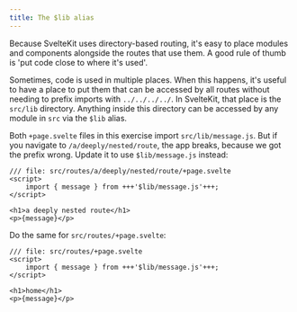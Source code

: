 ```yaml
---
title: The $lib alias
---
```


Because SvelteKit uses directory-based routing, it's easy to place modules and components alongside the routes that use them. A good rule of thumb is 'put code close to where it's used'. 

Sometimes, code is used in multiple places. When this happens, it's useful to have a place to put them that can be accessed by all routes without needing to prefix imports with `../../../../`. In SvelteKit, that place is the `src/lib` directory. Anything inside this directory can be accessed by any module in `src` via the `$lib` alias.

Both `+page.svelte` files in this exercise import `src/lib/message.js`. But if you navigate to `/a/deeply/nested/route`, the app breaks, because we got the prefix wrong. Update it to use `$lib/message.js` instead:

```svelte
/// file: src/routes/a/deeply/nested/route/+page.svelte
<script>
	import { message } from +++'$lib/message.js'+++;
</script>

<h1>a deeply nested route</h1>
<p>{message}</p>
```

Do the same for `src/routes/+page.svelte`:

```svelte
/// file: src/routes/+page.svelte
<script>
	import { message } from +++'$lib/message.js'+++;
</script>

<h1>home</h1>
<p>{message}</p>
```
